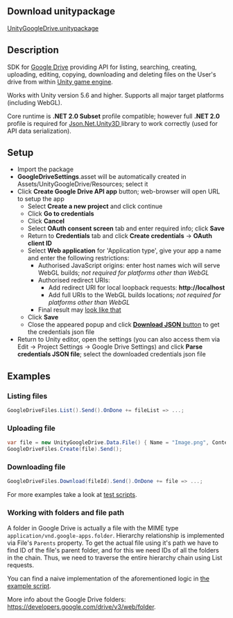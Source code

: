 ## Download unitypackage
[UnityGoogleDrive.unitypackage](https://github.com/Elringus/UnityGoogleDrive/releases/download/v0.1-alpha/UnityGoogleDrive.unitypackage)

## Description
SDK for [Google Drive](https://www.google.com/drive/) providing API for listing, searching, creating, uploading, editing, copying, downloading and deleting files on the User's drive from within [Unity game engine](https://unity3d.com/).

Works with Unity version 5.6 and higher. Supports all major target platforms (including WebGL).

Core runtime is **.NET 2.0 Subset** profile compatible; however full **.NET 2.0** profile is required for [Json.Net.Unity3D
](https://github.com/SaladLab/Json.Net.Unity3D) library to work correctly (used for API data serialization).

## Setup
- Import the package
- **GoogleDriveSettings**.asset will be automatically created in Assets/UnityGoogleDrive/Resources; select it
- Click **Create Google Drive API app** button; web-browser will open URL to setup the app
  - Select **Create a new project** and click continue
  - Click **Go to credentials**
  - Click **Cancel** 
  - Select **OAuth consent screen** tab and enter required info; click **Save**
  - Return to **Credentials** tab and click **Create credentials** -> **OAuth client ID**
  - Select **Web application** for 'Application type', give your app a name and enter the following restrictions:
    - Authorised JavaScript origins: enter host names wich will serve WebGL builds; *not required for platforms other than WebGL*
    - Authorised redirect URIs:
      - Add redirect URI for local loopback requests: **http://localhost**
      - Add full URIs to the WebGL builds locations; *not required for platforms other than WebGL*
    - Final result may [look like that](https://i.gyazo.com/34c05f3b5262c249b3f9b45d7daabd44.png) 
  - Click **Save**
  - Close the appeared popup and click [**Download JSON** button](https://i.gyazo.com/d6b620221f1326aada98b02e011b9094.png) to get the credentials json file
- Return to Unity editor, open the settings (you can also access them via Edit -> Project Settings -> Google Drive Settings) and click **Parse credentials JSON file**; select the downloaded credentials json file

## Examples

### Listing files
```csharp
GoogleDriveFiles.List().Send().OnDone += fileList => ...;
```

### Uploading file
```csharp
var file = new UnityGoogleDrive.Data.File() { Name = "Image.png", Content = rawImageData, MimeType = "image/png" };
GoogleDriveFiles.Create(file).Send();
```

### Downloading file
```csharp
GoogleDriveFiles.Download(fileId).Send().OnDone += file => ...;
```
For more examples take a look at [test scripts](https://github.com/Elringus/UnityGoogleDrive/tree/master/Assets/Scripts).

### Working with folders and file path
A folder in Google Drive is actually a file with the MIME type `application/vnd.google-apps.folder`. Hierarchy relationship is implemented via File's `Parents` property. To get the actual file using it's path we have to find ID of the file's parent folder, and for this we need IDs of all the folders in the chain. Thus, we need to traverse the entire hierarchy chain using List requests. 

You can find a naive implementation of the aforementioned logic in [the example script](https://github.com/Elringus/UnityGoogleDrive/blob/master/Assets/Scripts/ExampleGetFileByPath.cs).

More info about the Google Drive folders: https://developers.google.com/drive/v3/web/folder.
